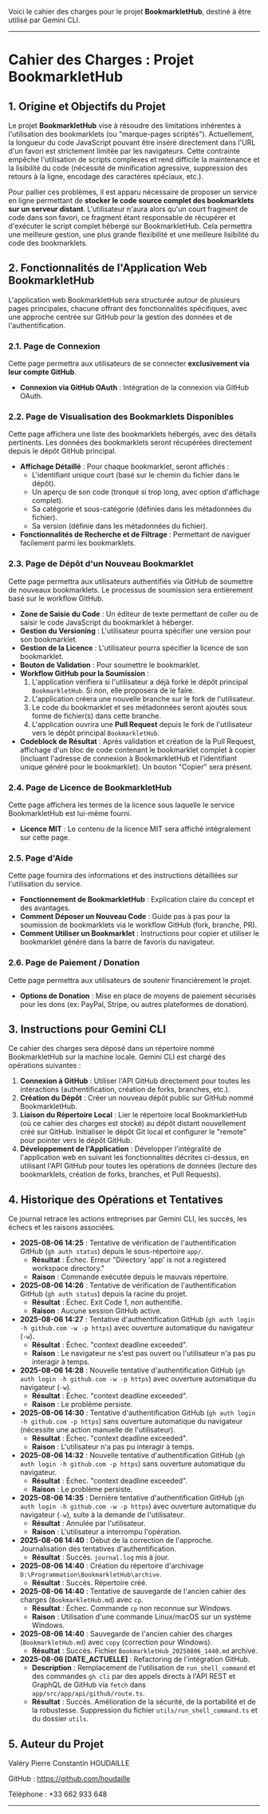 Voici le cahier des charges pour le projet **BookmarkletHub**, destiné à être utilisé par Gemini CLI.

---

# **Cahier des Charges : Projet BookmarkletHub**

## **1. Origine et Objectifs du Projet**

Le projet **BookmarkletHub** vise à résoudre des limitations inhérentes à l'utilisation des bookmarklets (ou "marque-pages scriptés"). Actuellement, la longueur du code JavaScript pouvant être inséré directement dans l'URL d'un favori est strictement limitée par les navigateurs. Cette contrainte empêche l'utilisation de scripts complexes et rend difficile la maintenance et la lisibilité du code (nécessité de minification agressive, suppression des retours à la ligne, encodage des caractères spéciaux, etc.).

Pour pallier ces problèmes, il est apparu nécessaire de proposer un service en ligne permettant de **stocker le code source complet des bookmarklets sur un serveur distant**. L'utilisateur n'aura alors qu'un court fragment de code dans son favori, ce fragment étant responsable de récupérer et d'exécuter le script complet hébergé sur BookmarkletHub. Cela permettra une meilleure gestion, une plus grande flexibilité et une meilleure lisibilité du code des bookmarklets.

## **2. Fonctionnalités de l'Application Web BookmarkletHub**

L'application web BookmarkletHub sera structurée autour de plusieurs pages principales, chacune offrant des fonctionnalités spécifiques, avec une approche centrée sur GitHub pour la gestion des données et de l'authentification.

### **2.1. Page de Connexion**

Cette page permettra aux utilisateurs de se connecter **exclusivement via leur compte GitHub**.

*   **Connexion via GitHub OAuth** : Intégration de la connexion via GitHub OAuth.

### **2.2. Page de Visualisation des Bookmarklets Disponibles**

Cette page affichera une liste des bookmarklets hébergés, avec des détails pertinents. Les données des bookmarklets seront récupérées directement depuis le dépôt GitHub principal.

*   **Affichage Détaillé** : Pour chaque bookmarklet, seront affichés :
    *   L'identifiant unique court (basé sur le chemin du fichier dans le dépôt).
    *   Un aperçu de son code (tronqué si trop long, avec option d'affichage complet).
    *   Sa catégorie et sous-catégorie (définies dans les métadonnées du fichier).
    *   Sa version (définie dans les métadonnées du fichier).
*   **Fonctionnalités de Recherche et de Filtrage** : Permettant de naviguer facilement parmi les bookmarklets.

### **2.3. Page de Dépôt d'un Nouveau Bookmarklet**

Cette page permettra aux utilisateurs authentifiés via GitHub de soumettre de nouveaux bookmarklets. Le processus de soumission sera entièrement basé sur le workflow GitHub.

*   **Zone de Saisie du Code** : Un éditeur de texte permettant de coller ou de saisir le code JavaScript du bookmarklet à héberger.
*   **Gestion du Versioning** : L'utilisateur pourra spécifier une version pour son bookmarklet.
*   **Gestion de la Licence** : L'utilisateur pourra spécifier la licence de son bookmarklet.
*   **Bouton de Validation** : Pour soumettre le bookmarklet.
*   **Workflow GitHub pour la Soumission** :
    1.  L'application vérifiera si l'utilisateur a déjà forké le dépôt principal `BookmarkletHub`. Si non, elle proposera de le faire.
    2.  L'application créera une nouvelle branche sur le fork de l'utilisateur.
    3.  Le code du bookmarklet et ses métadonnées seront ajoutés sous forme de fichier(s) dans cette branche.
    4.  L'application ouvrira une **Pull Request** depuis le fork de l'utilisateur vers le dépôt principal `BookmarkletHub`.
*   **Codeblock de Résultat** : Après validation et création de la Pull Request, affichage d'un bloc de code contenant le bookmarklet complet à copier (incluant l'adresse de connexion à BookmarkletHub et l'identifiant unique généré pour le bookmarklet). Un bouton "Copier" sera présent.

### **2.4. Page de Licence de BookmarkletHub**

Cette page affichera les termes de la licence sous laquelle le service BookmarkletHub est lui-même fourni.

*   **Licence MIT** : Le contenu de la licence MIT sera affiché intégralement sur cette page.

### **2.5. Page d'Aide**

Cette page fournira des informations et des instructions détaillées sur l'utilisation du service.

*   **Fonctionnement de BookmarkletHub** : Explication claire du concept et des avantages.
*   **Comment Déposer un Nouveau Code** : Guide pas à pas pour la soumission de bookmarklets via le workflow GitHub (fork, branche, PR).
*   **Comment Utiliser un Bookmarklet** : Instructions pour copier et utiliser le bookmarklet généré dans la barre de favoris du navigateur.

### **2.6. Page de Paiement / Donation**

Cette page permettra aux utilisateurs de soutenir financièrement le projet.

*   **Options de Donation** : Mise en place de moyens de paiement sécurisés pour les dons (ex: PayPal, Stripe, ou autres plateformes de donation).

## **3. Instructions pour Gemini CLI**

Ce cahier des charges sera déposé dans un répertoire nommé BookmarkletHub sur la machine locale. Gemini CLI est chargé des opérations suivantes :

1.  **Connexion à GitHub** : Utiliser l'API GitHub directement pour toutes les interactions (authentification, création de forks, branches, etc.).
2.  **Création du Dépôt** : Créer un nouveau dépôt public sur GitHub nommé BookmarkletHub.
3.  **Liaison du Répertoire Local** : Lier le répertoire local BookmarkletHub (où ce cahier des charges est stocké) au dépôt distant nouvellement créé sur GitHub. Initialiser le dépôt Git local et configurer le "remote" pour pointer vers le dépôt GitHub.
4.  **Développement de l'Application** : Développer l'intégralité de l'application web en suivant les fonctionnalités décrites ci-dessus, en utilisant l'API GitHub pour toutes les opérations de données (lecture des bookmarklets, création de forks, branches, et Pull Requests).

## **4. Historique des Opérations et Tentatives**

Ce journal retrace les actions entreprises par Gemini CLI, les succès, les échecs et les raisons associées.

*   **2025-08-06 14:25** : Tentative de vérification de l'authentification GitHub (`gh auth status`) depuis le sous-répertoire `app/`.
    *   **Résultat** : Échec. Erreur "Directory 'app' is not a registered workspace directory."
    *   **Raison** : Commande exécutée depuis le mauvais répertoire.
*   **2025-08-06 14:26** : Tentative de vérification de l'authentification GitHub (`gh auth status`) depuis la racine du projet.
    *   **Résultat** : Échec. Exit Code 1, non authentifié.
    *   **Raison** : Aucune session GitHub active.
*   **2025-08-06 14:27** : Tentative d'authentification GitHub (`gh auth login -h github.com -w -p https`) avec ouverture automatique du navigateur (`-w`).
    *   **Résultat** : Échec. "context deadline exceeded".
    *   **Raison** : Le navigateur ne s'est pas ouvert ou l'utilisateur n'a pas pu interagir à temps.
*   **2025-08-06 14:28** : Nouvelle tentative d'authentification GitHub (`gh auth login -h github.com -w -p https`) avec ouverture automatique du navigateur (`-w`).
    *   **Résultat** : Échec. "context deadline exceeded".
    *   **Raison** : Le problème persiste.
*   **2025-08-06 14:30** : Tentative d'authentification GitHub (`gh auth login -h github.com -p https`) sans ouverture automatique du navigateur (nécessite une action manuelle de l'utilisateur).
    *   **Résultat** : Échec. "context deadline exceeded".
    *   **Raison** : L'utilisateur n'a pas pu interagir à temps.
*   **2025-08-06 14:32** : Nouvelle tentative d'authentification GitHub (`gh auth login -h github.com -p https`) sans ouverture automatique du navigateur.
    *   **Résultat** : Échec. "context deadline exceeded".
    *   **Raison** : Le problème persiste.
*   **2025-08-06 14:35** : Dernière tentative d'authentification GitHub (`gh auth login -h github.com -w -p https`) avec ouverture automatique du navigateur (`-w`), suite à la demande de l'utilisateur.
    *   **Résultat** : Annulée par l'utilisateur.
    *   **Raison** : L'utilisateur a interrompu l'opération.
*   **2025-08-06 14:40** : Début de la correction de l'approche. Journalisation des tentatives d'authentification.
    *   **Résultat** : Succès. `journal.log` mis à jour.
*   **2025-08-06 14:40** : Création du répertoire d'archivage `D:\Programmation\BookmarkletHub\archive`.
    *   **Résultat** : Succès. Répertoire créé.
*   **2025-08-06 14:40** : Tentative de sauvegarde de l'ancien cahier des charges (`BookmarkletHub.md`) avec `cp`.
    *   **Résultat** : Échec. Commande `cp` non reconnue sur Windows.
    *   **Raison** : Utilisation d'une commande Linux/macOS sur un système Windows.
*   **2025-08-06 14:40** : Sauvegarde de l'ancien cahier des charges (`BookmarkletHub.md`) avec `copy` (correction pour Windows).
    *   **Résultat** : Succès. Fichier `BookmarkletHub_20250806_1440.md` archivé.
*   **2025-08-06 [DATE_ACTUELLE]** : Refactoring de l'intégration GitHub.
    *   **Description** : Remplacement de l'utilisation de `run_shell_command` et des commandes `gh cli` par des appels directs à l'API REST et GraphQL de GitHub via `fetch` dans `app/src/app/api/github/route.ts`.
    *   **Résultat** : Succès. Amélioration de la sécurité, de la portabilité et de la robustesse. Suppression du fichier `utils/run_shell_command.ts` et du dossier `utils`.

## **5. Auteur du Projet**

Valéry Pierre Constantin HOUDAILLE

GitHub : https://github.com/houdaille

Téléphone : +33 662 933 648

---